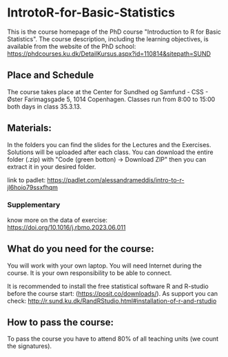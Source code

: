 # IntrotoR-for-Basic-Statistics
This is the course homepage of the PhD course "Introduction to R for Basic Statistics".
The course description, including the learning objectives, is available from the website of the PhD school:
https://phdcourses.ku.dk/DetailKursus.aspx?id=110814&sitepath=SUND

## Place and Schedule
The course takes place at the Center for Sundhed og Samfund - CSS - Øster Farimagsgade 5, 1014 Copenhagen.
Classes run from 8:00 to 15:00 both days in class 35.3.13.

## Materials:
In the folders you can find the slides for the Lectures and the Exercises.
Solutions will be uploaded after each class.
You can download the entire folder (.zip) with "Code (green botton) -> Download ZIP" 
then you can extract it in your desired folder. 

link to padlet: https://padlet.com/alessandrameddis/intro-to-r-jl6hoio79ssxfhqm

### Supplementary
know more on the data of exercise: https://doi.org/10.1016/j.rbmo.2023.06.011

## What do you need for the course:
You will work with your own laptop. You will need Internet during the course. 
It is your own responsibility to be able to connect. 

It is recommended to install the free statistical software R and R-studio before the course start:
(https://posit.co/downloads/).
As support you can check: http://r.sund.ku.dk/RandRStudio.html#installation-of-r-and-rstudio

## How to pass the course:
To pass the course you have to attend 80% of all teaching units (we count the signatures).




